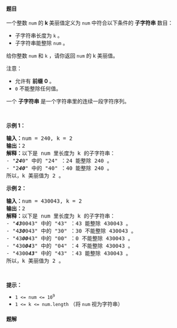 #### 题目
<p>一个整数 <code>num</code>&nbsp;的&nbsp;<strong>k&nbsp;</strong>美丽值定义为&nbsp;<code>num</code>&nbsp;中符合以下条件的&nbsp;<strong>子字符串</strong>&nbsp;数目：</p>

<ul>
	<li>子字符串长度为&nbsp;<code>k</code>&nbsp;。</li>
	<li>子字符串能整除 <code>num</code> 。</li>
</ul>

<p>给你整数&nbsp;<code>num</code> 和&nbsp;<code>k</code>&nbsp;，请你返回<em>&nbsp;</em><code>num</code>&nbsp;的 k 美丽值。</p>

<p>注意：</p>

<ul>
	<li>允许有&nbsp;<strong>前缀</strong>&nbsp;<strong>0</strong>&nbsp;。</li>
	<li><code>0</code>&nbsp;不能整除任何值。</li>
</ul>

<p>一个 <strong>子字符串</strong>&nbsp;是一个字符串里的连续一段字符序列。</p>

<p>&nbsp;</p>

<p><strong>示例 1：</strong></p>

<pre>
<b>输入：</b>num = 240, k = 2
<b>输出：</b>2
<b>解释：</b>以下是 num 里长度为 k 的子字符串：
- "<em><strong>24</strong></em>0" 中的 "24" ：24 能整除 240 。
- "2<em><strong>40</strong></em>" 中的 "40" ：40 能整除 240 。
所以，k 美丽值为 2 。
</pre>

<p><strong>示例 2：</strong></p>

<pre>
<b>输入：</b>num = 430043, k = 2
<b>输出：</b>2
<b>解释：</b>以下是 num 里长度为 k 的子字符串：
- "<em><strong>43</strong></em>0043" 中的 "43" ：43 能整除 430043 。
- "4<em><strong>30</strong></em>043" 中的 "30" ：30 不能整除 430043 。
- "43<em><strong>00</strong></em>43" 中的 "00" ：0 不能整除 430043 。
- "430<em><strong>04</strong></em>3" 中的 "04" ：4 不能整除 430043 。
- "4300<em><strong>43</strong></em>" 中的 "43" ：43 能整除 430043 。
所以，k 美丽值为 2 。
</pre>

<p>&nbsp;</p>

<p><strong>提示：</strong></p>

<ul>
	<li><code>1 &lt;= num &lt;= 10<sup>9</sup></code></li>
	<li><code>1 &lt;= k &lt;= num.length</code>&nbsp;（将&nbsp;<code>num</code>&nbsp;视为字符串）</li>
</ul>


 #### 题解